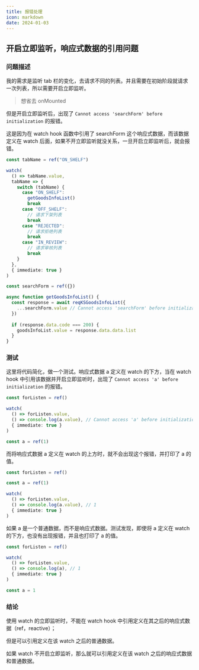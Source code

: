 ```yaml
---
title: 报错处理
icon: markdown
date: 2024-01-03
---
```


## 开启立即监听，响应式数据的引用问题

### 问题描述

我的需求是监听 tab 栏的变化，去请求不同的列表。并且需要在初始阶段就请求一次列表，所以需要开启立即监听。

> 想省去 onMounted

但是开启立即监听后，出现了 `Cannot access 'searchForm' before initialization` 的报错。

这是因为在 watch hook 函数中引用了 searchForm 这个响应式数据，而该数据定义在 watch 后面，如果不开立即监听就没关系，一旦开启立即监听后，就会报错。

```ts
const tabName = ref("ON_SHELF")

watch(
  () => tabName.value,
  tabName => {
    switch (tabName) {
      case "ON_SHELF":
        getGoodsInfoList()
        break
      case "OFF_SHELF":
        // 请求下架列表
        break
      case "REJECTED":
        // 请求拒绝列表
        break
      case "IN_REVIEW":
        // 请求审核列表
        break
    }
  }, 
  { immediate: true }
)

const searchForm = ref({})

async function getGoodsInfoList() {
  const response = await reqKSGoodsInfoList({
    ...searchForm.value // Cannot access 'searchForm' before initialization
  })
  
  if (response.data.code === 200) {
    goodsInfoList.value = response.data.data.list
  }
}
```

### 测试

这里将代码简化，做一个测试。响应式数据 a 定义在 watch 的下方，当在 watch hook 中引用该数据并开启立即监听时，出现了 `Cannot access 'a' before initialization` 的报错。

```ts
const forListen = ref()

watch(
  () => forListen.value,
  () => console.log(a.value), // Cannot access 'a' before initialization, 
  { immediate: true }
)

const a = ref(1)
```

而将响应式数据 a 定义在 watch 的上方时，就不会出现这个报错，并打印了 a 的值。

```ts
const forListen = ref()

const a = ref(1)

watch(
  () => forListen.value, 
  () => console.log(a.value), // 1
  { immediate: true }
)
```

如果 a 是一个普通数据，而不是响应式数据。测试发现，即使将 a 定义在 watch 的下方，也没有出现报错，并且也打印了 a 的值。

```ts
const forListen = ref()

watch(
  () => forListen.value,
  () => console.log(a), // 1
  { immediate: true }
)

const a = 1
```

### 结论

使用 watch 的立即监听时，不能在 watch hook 中引用定义在其之后的响应式数据（ref，reactive）；

但是可以引用定义在该 watch 之后的普通数据。

如果 watch 不开启立即监听，那么就可以引用定义在该 watch 之后的响应式数据和普通数据。
